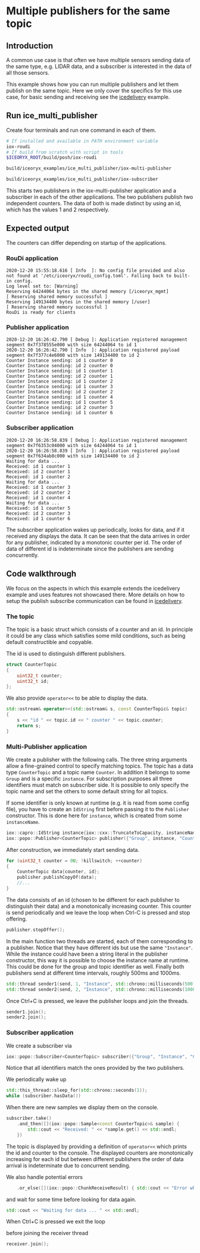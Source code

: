 # Multiple publishers for the same topic

## Introduction
A common use case is that often we have multiple sensors sending data of the same type, e.g. LIDAR data, and a subscriber is interested in the data of all those sensors. 

This example shows how you can run multiple publishers and let them publish on the same topic. 
Here we only cover the specifics for this use case, for basic sending and receiving see the 
 [icedelivery](../icedelivery/README.md) example.
## Run ice_multi_publisher

Create four terminals and run one command in each of them. 
```sh
# If installed and available in PATH environment variable
iox-roudi
# If build from scratch with script in tools
$ICEORYX_ROOT/build/posh/iox-roudi

build/iceoryx_examples/ice_multi_publisher/iox-multi-publisher

build/iceoryx_examples/ice_multi_publisher/iox-subscriber
```

This starts two publishers in the iox-multi-publisher application and 
a subscriber in each of the other applications. The two publishers publish two independent counters. The data of both is made distinct by using an id, which has the values 1 and 2 respectively. 
## Expected output

The counters can differ depending on startup of the applications.

### RouDi application
```
2020-12-20 15:55:18.616 [ Info  ]: No config file provided and also not found at '/etc/iceoryx/roudi_config.toml'. Falling back to built-in config.
Log level set to: [Warning]
Reserving 64244064 bytes in the shared memory [/iceoryx_mgmt]
[ Reserving shared memory successful ]
Reserving 149134400 bytes in the shared memory [/user]
[ Reserving shared memory successful ]
RouDi is ready for clients
```

### Publisher application
```
2020-12-20 16:26:42.790 [ Debug ]: Application registered management segment 0x7f378555e000 with size 64244064 to id 1
2020-12-20 16:26:42.790 [ Info  ]: Application registered payload segment 0x7f377c4e6000 with size 149134400 to id 2
Counter Instance sending: id 1 counter 0
Counter Instance sending: id 2 counter 0
Counter Instance sending: id 1 counter 1
Counter Instance sending: id 2 counter 1
Counter Instance sending: id 1 counter 2
Counter Instance sending: id 1 counter 3
Counter Instance sending: id 2 counter 2
Counter Instance sending: id 1 counter 4
Counter Instance sending: id 1 counter 5
Counter Instance sending: id 2 counter 3
Counter Instance sending: id 1 counter 6
```

### Subscriber application
```
2020-12-20 16:26:58.839 [ Debug ]: Application registered management segment 0x7f6353c04000 with size 64244064 to id 1
2020-12-20 16:26:58.839 [ Info  ]: Application registered payload segment 0x7f634ab8c000 with size 149134400 to id 2
Waiting for data ...
Received: id 1 counter 1
Received: id 2 counter 1
Received: id 1 counter 2
Waiting for data ...
Received: id 1 counter 3
Received: id 2 counter 2
Received: id 1 counter 4
Waiting for data ...
Received: id 1 counter 5
Received: id 2 counter 3
Received: id 1 counter 6
```

The subscriber application wakes up periodically, looks for data, and if it received any displays the data. It can be seen that the data arrives in order for any publisher, indicated by a monotonic counter per id. The order of data of different id is indeterminate since the publishers are sending concurrently.

## Code walkthrough

We focus on the aspects in which this example extends the icedelivery example and uses features not showcased there. More details on how to setup the publish subscribe communication can be found in [icedelivery](../icedelivery/README.md).

### The topic

The topic is a basic struct which consists of a counter and an id. In principle it could be any class which satisfies some mild conditions, such as being default constructible and copyable.

The id is used to distinguish different publishers.
```cpp
struct CounterTopic
{
    uint32_t counter;
    uint32_t id;
};
```

We also provide ``operator<<`` to be able to display the data.
```cpp
std::ostream& operator<<(std::ostream& s, const CounterTopic& topic)
{
    s << "id " << topic.id << " counter " << topic.counter;
    return s;
}
```

### Multi-Publisher application

We create a publisher with the following calls. The three string arguments allow a fine-grained control
to specify matching topics. The topic has a data type ``CounterTopic`` and a topic name 
``Counter``. In addition it belongs to some ``Group`` and is a specific ``instance``. For subscription purposes all three identifiers must match on subscriber side. It is possible to only specify the topic name and set the others to some default string for all topics.

If some identifier is only known at runtime (e.g. it is read from some config file), you have to create an ``IdString`` first before passing it to the ``Publisher`` constructor. This is done here for ``instance``, which is created from some ``instanceName``.

```cpp
iox::capro::IdString instance{iox::cxx::TruncateToCapacity, instanceName};
iox::popo::Publisher<CounterTopic> publisher({"Group", instance, "Counter"});
```

After construction, we immediately start sending data.
```cpp
for (uint32_t counter = 0U; !killswitch; ++counter)
{
    CounterTopic data{counter, id};
    publisher.publishCopyOf(data);
    //...
}
```

The data consists of an id (chosen to be different for each publisher to distinguish their data) and a monotonically increasing counter. This counter is send periodically and we leave the loop when Ctrl-C is pressed and stop offering.
```cpp
publisher.stopOffer();
```

In the main function two threads are started, each of them corresponding to a publisher.
Notice that they have different ids but use the same ``"Instance"``. While the instance could have been a string literal in the publisher constructor, this way it is possible to choose the instance name at runtime. This could be done for the group and topic identifier as well. Finally both publishers send at different time intervals, roughly 500ms and 1000ms.
```cpp
std::thread sender1(send, 1, "Instance", std::chrono::milliseconds(500));
std::thread sender2(send, 2, "Instance", std::chrono::milliseconds(1000));
```

Once Ctrl+C is pressed, we leave the publisher loops and join the threads.
```cpp
sender1.join();
sender2.join();
```

### Subscriber application

We create a subscriber via
```cpp
iox::popo::Subscriber<CounterTopic> subscriber({"Group", "Instance", "Counter"});
```

Notice that all identifiers match the ones provided by the two publishers.

We periodically wake up
```cpp
std::this_thread::sleep_for(std::chrono::seconds(1));
while (subscriber.hasData())
```

When there are new samples we display them on the console.
```cpp
subscriber.take()
    .and_then([](iox::popo::Sample<const CounterTopic>& sample) {
        std::cout << "Received: " << *sample.get() << std::endl;
    })
```

The topic is displayed by providing a definition of ``operator<<`` which prints the id and counter to the console.
The displayed counters are monotonically increasing for each id but between different publishers the order of data arrival is indeterminate due to concurrent sending.

We also handle potential errors
```cpp
    .or_else([](iox::popo::ChunkReceiveResult) { std::cout << "Error while receiving." << std::endl; });
```

and wait for some time before looking for data again.
```cpp
std::cout << "Waiting for data ... " << std::endl;
```

When Ctrl+C is pressed we exit the loop

before joining the receiver thread
```cpp
receiver.join();
```
